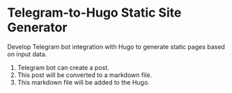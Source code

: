 # Telegram-to-Hugo Static Site Generator
Develop Telegram bot integration with Hugo to generate static pages based on input data.
1. Telegram bot can create a post.
2. This post will be converted to a markdown file.
3. This markdown file will be added to the Hugo.
